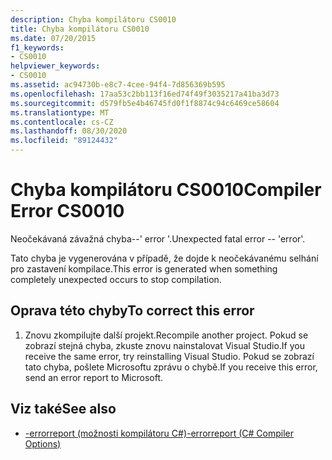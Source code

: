 ```yaml
---
description: Chyba kompilátoru CS0010
title: Chyba kompilátoru CS0010
ms.date: 07/20/2015
f1_keywords:
- CS0010
helpviewer_keywords:
- CS0010
ms.assetid: ac94730b-e8c7-4cee-94f4-7d856369b595
ms.openlocfilehash: 17aa53c2bb113f16ed74f49f3035217a41ba3d73
ms.sourcegitcommit: d579fb5e4b46745fd0f1f8874c94c6469ce58604
ms.translationtype: MT
ms.contentlocale: cs-CZ
ms.lasthandoff: 08/30/2020
ms.locfileid: "89124432"
---
```

# <a name="compiler-error-cs0010"></a><span data-ttu-id="323f0-103">Chyba kompilátoru CS0010</span><span class="sxs-lookup"><span data-stu-id="323f0-103">Compiler Error CS0010</span></span>
<span data-ttu-id="323f0-104">Neočekávaná závažná chyba--' error '.</span><span class="sxs-lookup"><span data-stu-id="323f0-104">Unexpected fatal error -- 'error'.</span></span>  
  
 <span data-ttu-id="323f0-105">Tato chyba je vygenerována v případě, že dojde k neočekávanému selhání pro zastavení kompilace.</span><span class="sxs-lookup"><span data-stu-id="323f0-105">This error is generated when something completely unexpected occurs to stop compilation.</span></span>  
  
## <a name="to-correct-this-error"></a><span data-ttu-id="323f0-106">Oprava této chyby</span><span class="sxs-lookup"><span data-stu-id="323f0-106">To correct this error</span></span>  
  
1. <span data-ttu-id="323f0-107">Znovu zkompilujte další projekt.</span><span class="sxs-lookup"><span data-stu-id="323f0-107">Recompile another project.</span></span> <span data-ttu-id="323f0-108">Pokud se zobrazí stejná chyba, zkuste znovu nainstalovat Visual Studio.</span><span class="sxs-lookup"><span data-stu-id="323f0-108">If you receive the same error, try reinstalling Visual Studio.</span></span> <span data-ttu-id="323f0-109">Pokud se zobrazí tato chyba, pošlete Microsoftu zprávu o chybě.</span><span class="sxs-lookup"><span data-stu-id="323f0-109">If you receive this error, send an error report to Microsoft.</span></span>  
  
## <a name="see-also"></a><span data-ttu-id="323f0-110">Viz také</span><span class="sxs-lookup"><span data-stu-id="323f0-110">See also</span></span>

- [<span data-ttu-id="323f0-111">-errorreport (možnosti kompilátoru C#)</span><span class="sxs-lookup"><span data-stu-id="323f0-111">-errorreport (C# Compiler Options)</span></span>](../language-reference/compiler-options/errorreport-compiler-option.md)
